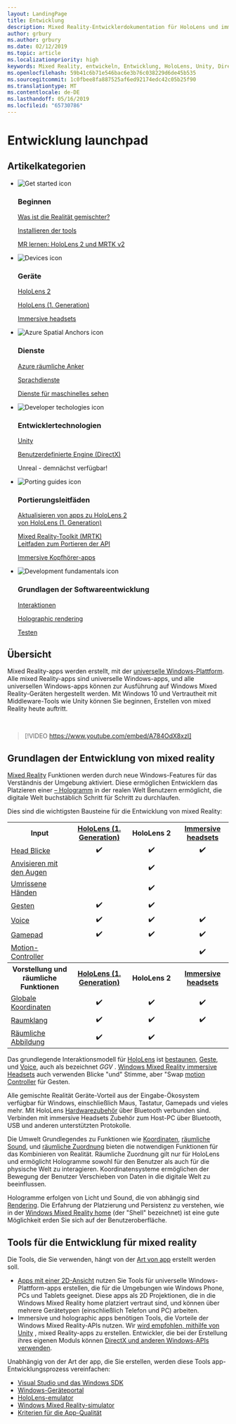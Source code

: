 ```yaml
---
layout: LandingPage
title: Entwicklung
description: Mixed Reality-Entwicklerdokumentation für HoloLens und immersive Headsets.
author: grbury
ms.author: grbury
ms.date: 02/12/2019
ms.topic: article
ms.localizationpriority: high
keywords: Mixed Reality, entwickeln, Entwicklung, HoloLens, Unity, Directx
ms.openlocfilehash: 59b41c6b71e546bac6e3b76c038229d6de45b535
ms.sourcegitcommit: 1c0fbee8fa887525af6ed92174edc42c05b25f90
ms.translationtype: MT
ms.contentlocale: de-DE
ms.lasthandoff: 05/16/2019
ms.locfileid: "65730786"
---
```

# <a name="development-launchpad"></a>Entwicklung launchpad

## <a name="article-categories"></a>Artikelkategorien


<ul class="panelContent cardsF">
    <li>
        <div class="cardSize">
            <div class="cardPadding">
                <div class="card">
                    <div class="cardImageOuter">
                        <div class="cardImage">
                            <img src="images/GetStartedIcon.png" alt="Get started icon">
                        </div>
                    </div>
                    <div class="cardText">
                        <h3>Beginnen</h3>
                        <p>
                            <a href="mixed-reality.md">Was ist die Realität gemischter?</a>
                        </p>
                        <p>
                            <a href="install-the-tools.md">Installieren der tools</a>
                        </p>
                        <p>
                            <a href="mrlearning-base-ch1.md">MR lernen: HoloLens 2 und MRTK v2</a>
                        </p>
                    </div>
                </div>
            </div>
        </div>
    </li>
        <li>
        <div class="cardSize">
            <div class="cardPadding">
                <div class="card">
                    <div class="cardImageOuter">
                        <div class="cardImage">
                            <img src="images/HoloLens_Icon_120x130.png" alt="Devices icon">
                        </div>
                    </div>
                    <div class="cardText">
                        <h3>Geräte</h3>
                          <p>
                            <a href="https://www.microsoft.com/hololens/hardware" target="_blank">HoloLens 2</a>
                        </p>
                        <p>
                            <a href="hololens-hardware-details.md">HoloLens (1. Generation)</a>
                        </p>
                        <p>
                            <a href="immersive-headset-hardware-details.md">Immersive headsets</a>
                        </p>
                    </div>
                </div>
            </div>
        </div>
    </li>
    <li>
        <div class="cardSize">
            <div class="cardPadding">
                <div class="card">
                    <div class="cardImageOuter">
                        <div class="cardImage">
                            <img src="images/AzureSpatialAnchors_Icon_120x130.png" alt="Azure Spatial Anchors icon">
                        </div>
                    </div>
                    <div class="cardText">
                        <h3>Dienste</h3>
                        <p>
                            <a href="https://docs.microsoft.com/azure/spatial-anchors" target="_blank">Azure räumliche Anker</a>
                        </p>
                        <p>
                            <a href="https://docs.microsoft.com/azure/cognitive-services/speech-service/" target="_blank">Sprachdienste</a>
                        </p>
                        <p>
                            <a href="https://docs.microsoft.com/azure/cognitive-services/computer-vision/" target="_blank">Dienste für maschinelles sehen</a>
                        </p>
                    </div>
                </div>
            </div>
        </div>
    </li>
    <li>
        <div class="cardSize">
            <div class="cardPadding">
                <div class="card">
                    <div class="cardImageOuter">
                        <div class="cardImage">
                            <img src="images/Unity_Icon_120x130.png" alt="Developer techologies icon">
                        </div>
                    </div>
                    <div class="cardText">
                        <h3>Entwicklertechnologien</h3>
                        <p>
                            <a href="unity-development-overview.md">Unity</a>
                        </p>
                        <p>
                            <a href="directx-development-overview.md">Benutzerdefinierte Engine (DirectX)</a>
                        </p>
                        <p>
Unreal - demnächst verfügbar!
                        </p>                
                    </div>
                </div>
            </div>
        </div>
    </li>
    <li>
        <div class="cardSize">
            <div class="cardPadding">
                <div class="card">
                    <div class="cardImageOuter">
                        <div class="cardImage">
                            <img src="images/PortingGuides-icon_120x130.png" alt="Porting guides icon">
                        </div>
                    </div>
                    <div class="cardText">
                        <h3>Portierungsleitfäden</h3>
                        <p>
                            <a href="mrtk-porting-guide.md">Aktualisieren von apps zu HoloLens 2<br>von HoloLens (1. Generation)</a>
                        </p>
                        <p>
                            <a href="https://microsoft.github.io/MixedRealityToolkit-Unity/Documentation/HTKToMRTKPortingGuide.html">Mixed Reality-Toolkit (MRTK)<br>Leitfaden zum Portieren der API</a>
                        </p>
                        <p>
                            <a href="porting-guides.md">Immersive Kopfhörer-apps</a>
                        </p>
                    </div>
                </div>
            </div>
        </div>
    </li>
    <li>
        <div class="cardSize">
            <div class="cardPadding">
                <div class="card">
                    <div class="cardImageOuter">
                        <div class="cardImage">
                            <img src="images/App_patterns_Icon_120x130.png" alt="Development fundamentals icon">
                        </div>
                    </div>
                    <div class="cardText">
                        <h3>Grundlagen der Softwareentwicklung</h3>
                        <p>
                            <a href="Interaction-fundamentals.md">Interaktionen</a>
                        </p>
                        <p>
                            <a href="rendering.md">Holographic rendering</a>
                        </p>
                         <p>
                            <a href="testing-your-app-on-hololens.md">Testen</a>
                        </p>                    
                    </div>
                </div>
            </div>
        </div>
    </li>    
</ul>

## <a name="overview"></a>Übersicht

Mixed Reality-apps werden erstellt, mit der [universelle Windows-Plattform](https://dev.windows.com/getstarted). Alle mixed Reality-apps sind universelle Windows-apps, und alle universellen Windows-apps können zur Ausführung auf Windows Mixed Reality-Geräten hergestellt werden. Mit Windows 10 und Vertrautheit mit Middleware-Tools wie Unity können Sie beginnen, Erstellen von mixed Reality heute auftritt.

<br>

>[!VIDEO https://www.youtube.com/embed/A784OdX8xzI]

## <a name="basics-of-mixed-reality-development"></a>Grundlagen der Entwicklung von mixed reality

[Mixed Reality](mixed-reality.md) Funktionen werden durch neue Windows-Features für das Verständnis der Umgebung aktiviert. Diese ermöglichen Entwicklern das Platzieren einer [– Hologramm](hologram.md) in der realen Welt Benutzern ermöglicht, die digitale Welt buchstäblich Schritt für Schritt zu durchlaufen. 

Dies sind die wichtigsten Bausteine für die Entwicklung von mixed Reality:

<table>
<tr>
<th style="width:175px">Input</th><th style="width:125px; text-align: center;"><a href="hololens-hardware-details.md">HoloLens (1. Generation)</a></th><th style="width:125px; text-align: center;">HoloLens 2</a></th><th style="width:125px; text-align: center;"> <a href="immersive-headset-hardware-details.md">Immersive headsets</a></th>
</tr><tr>
<td> <a href="gaze.md">Head Blicke</a></td><td style="text-align: center;">✔️</td><td style="text-align: center;">✔️</td><td style="text-align: center;">✔️</td>
</tr><tr>
<td> <a href="gaze.md">Anvisieren mit den Augen</a></td><td></td><td style="text-align: center;">✔️</td><td></td>
</tr><tr>
 <td> <a href="gestures.md">Umrissene Händen</a></td><td></td><td style="text-align: center;">✔️</td><td></td>
</tr><tr>
<td> <a href="gestures.md">Gesten</a></td><td style="text-align: center;">✔️</td><td style="text-align: center;">✔️</td><td></td>
</tr><tr>
<td> <a href="voice-input.md">Voice</a></td><td style="text-align: center;">✔️</td><td style="text-align: center;">✔️</td><td style="text-align: center;">✔️</td>
</tr><tr>
<td> <a href="hardware-accessories.md">Gamepad</a></td><td style="text-align: center;">✔️</td><td style="text-align: center;">✔️</td><td style="text-align: center;">✔️</td>
</tr><tr>
<td> <a href="motion-controllers.md">Motion-Controller</a></td><td></td><td></td><td style="text-align: center;">✔️</td>
</tr><tr>
<th style="width:175px">Vorstellung und räumliche Funktionen</th><th style="width:125px; text-align: center;"><a href="hololens-hardware-details.md">HoloLens (1. Generation)</a></th><th style="width:125px; text-align: center;">HoloLens 2</a></th><th style="width:125px; text-align: center;"> <a href="immersive-headset-hardware-details.md">Immersive headsets</a></th>
</tr><tr>
<td> <a href="coordinate-systems.md">Globale Koordinaten</a></td><td style="text-align: center;">✔️</td><td style="text-align: center;">✔️</td><td style="text-align: center;">✔️</td>
</tr><tr>
<td> <a href="spatial-sound.md">Raumklang</a></td><td style="text-align: center;">✔️</td><td style="text-align: center;">✔️</td><td style="text-align: center;">✔️</td>
</tr><tr>
<td> <a href="spatial-mapping.md">Räumliche Abbildung</a></td><td style="text-align: center;">✔️</td><td style="text-align: center;">✔️</td><td></td>
</tr>
</table>



Das grundlegende Interaktionsmodell für [HoloLens](hololens-hardware-details.md) ist [bestaunen](gaze.md), [Geste](gestures.md), und [Voice](voice-input.md), auch als bezeichnet *GGV* . [Windows Mixed Reality immersive Headsets](immersive-headset-hardware-details.md) auch verwenden Blicke "und" Stimme, aber "Swap [motion Controller](motion-controllers.md) für Gesten.

Alle gemischte Realität Geräte-Vorteil aus der Eingabe-Ökosystem verfügbar für Windows, einschließlich Maus, Tastatur, Gamepads und vieles mehr. Mit HoloLens [Hardwarezubehör](hardware-accessories.md) über Bluetooth verbunden sind. Verbinden mit immersive Headsets Zubehör zum Host-PC über Bluetooth, USB und anderen unterstützten Protokolle.

Die Umwelt Grundlegendes zu Funktionen wie [Koordinaten](coordinate-systems.md), [räumliche Sound](spatial-sound.md), und [räumliche Zuordnung](spatial-mapping.md) bieten die notwendigen Funktionen für das Kombinieren von Realität. Räumliche Zuordnung gilt nur für HoloLens und ermöglicht Hologramme sowohl für den Benutzer als auch für die physische Welt zu interagieren. Koordinatensysteme ermöglichen der Bewegung der Benutzer Verschieben von Daten in die digitale Welt zu beeinflussen.

Hologramme erfolgen von Licht und Sound, die von abhängig sind [Rendering](rendering.md). Die Erfahrung der Platzierung und Persistenz zu verstehen, wie in der [Windows Mixed Reality home](navigating-the-windows-mixed-reality-home.md) (der "Shell" bezeichnet) ist eine gute Möglichkeit erden Sie sich auf der Benutzeroberfläche.

## <a name="tools-for-developing-for-mixed-reality"></a>Tools für die Entwicklung für mixed reality

Die Tools, die Sie verwenden, hängt von der [Art von app](app-views.md) erstellt werden soll.
* [Apps mit einer 2D-Ansicht](building-2d-apps.md) nutzen Sie Tools für universelle Windows-Plattform-apps erstellen, die für die Umgebungen wie Windows Phone, PCs und Tablets geeignet. Diese apps als 2D Projektionen, die in die Windows Mixed Reality home platziert vertraut sind, und können über mehrere Gerätetypen (einschließlich Telefon und PC) arbeiten.
* Immersive und holographic apps benötigen Tools, die Vorteile der Windows Mixed Reality-APIs nutzen. Wir [wird empfohlen, mithilfe von Unity](unity-development-overview.md) , mixed Reality-apps zu erstellen. Entwickler, die bei der Erstellung ihres eigenen Moduls können [DirectX und anderen Windows-APIs verwenden](directx-development-overview.md).

Unabhängig von der Art der app, die Sie erstellen, werden diese Tools app-Entwicklungsprozess vereinfachen:
* [Visual Studio und das Windows SDK](using-visual-studio.md)
* [Windows-Geräteportal](using-the-windows-device-portal.md)
* [HoloLens-emulator](using-the-hololens-emulator.md)
* [Windows Mixed Reality-simulator](using-the-windows-mixed-reality-simulator.md)
* [Kriterien für die App-Qualität](app-quality-criteria.md)

